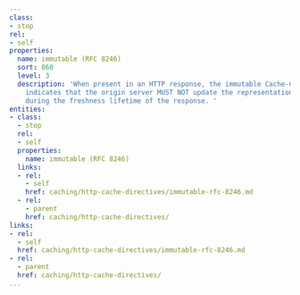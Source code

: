 ```yaml
---
class:
- stop
rel:
- self
properties:
  name: immutable (RFC 8246)
  sort: 860
  level: 3
  description: 'When present in an HTTP response, the immutable Cache-Control extension
    indicates that the origin server MUST NOT update the representation of that resource
    during the freshness lifetime of the response. '
entities:
- class:
  - stop
  rel:
  - self
  properties:
    name: immutable (RFC 8246)
  links:
  - rel:
    - self
    href: caching/http-cache-directives/immutable-rfc-8246.md
  - rel:
    - parent
    href: caching/http-cache-directives/
links:
- rel:
  - self
  href: caching/http-cache-directives/immutable-rfc-8246.md
- rel:
  - parent
  href: caching/http-cache-directives/
...
```

